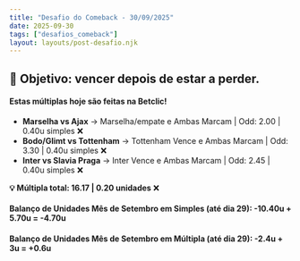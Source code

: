 ```yaml
---
title: "Desafio do Comeback - 30/09/2025"
date: 2025-09-30
tags: ["desafios_comeback"]
layout: layouts/post-desafio.njk
---
```


## 🎯 Objetivo: vencer depois de estar a perder.

#### Estas múltiplas hoje são feitas na Betclic!

- **Marselha vs Ajax** → Marselha/empate e Ambas Marcam | Odd: 2.00 | 0.40u simples ❌
- **Bodo/Glimt vs Tottenham** → Tottenham Vence e Ambas Marcam | Odd: 3.30 | 0.40u simples ❌ 
- **Inter vs Slavia Praga** → Inter Vence e Ambas Marcam | Odd: 2.45 | 0.40u simples ❌

**💡 Múltipla total: 16.17 | 0.20 unidades** ❌

#### Balanço de Unidades Mês de Setembro em Simples (até dia 29): -10.40u + 5.70u = -4.70u
#### Balanço de Unidades Mês de Setembro em Múltipla (até dia 29): -2.4u + 3u = +0.6u